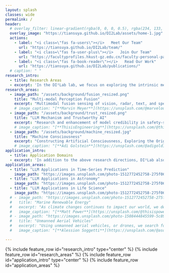 ```yaml
---
layout: splash
classes: wide
permalink: /
header:
  # overlay_filter: linear-gradient(rgba(0, 0, 0, 0.5), rgba(234, 133, 52, 0.5))
  overlay_image: "https://tiansuya.github.io/DI2Lab/assets/home-1.jpg"
  actions:
    - label: "<i class=\"fas fa-users\"></i>   Meet Our Team"
      url: "https://tiansuya.github.io/DI2Lab/team/"
    - label: "<i class=\"fas fa-user-plus\"></i>   Join Our Team"
      url: "https://facultyprofiles.hkust-gz.edu.cn/faculty-personal-page/YUE-Yutao/yutaoyue"
    - label: "<i class=\"fas fa-book-reader\"></i>   Read Our Work"
      url: "https://tiansuya.github.io/DI2Lab/publications/"
  # caption: " "
research_intro:
  - title: Research Areas
  - excerpt: 'In the DI²Lab lab, we focus on exploring the intrinsic mechanisms of Large Language Models(LLMs) as well as deep models, while also paying close attention to the cross-fertilization of AI with downstream tasks.'
research_areas:
  - image_path: "/assets/background/fusion_resized.png"
    title: "Multi-modal Perception Fusion"
    excerpt: "Multimodal fusion sensing of vision, radar, text, and speech for ground water unmanned vehicles, human walking head and ECG signs, drones and robots, etc."
    # image_caption: "[**Marvin Meyer**](https://unsplash.com/@marvelous) on [*Unsplash*](https://unsplash.com)"
  - image_path: "/assets/background/trust_resized.png"
    title: "LLM Mechanism and Trustworthy AI"
    excerpt: "Research and enhancement of model credibility in safety-sensitive scenarios such as medical care and autonomous driving based on causal mechanism research."
    # image_caption: "[**ThisisEngineering**](https://unsplash.com/@thisisengineering) on [*Unsplash*](https://unsplash.com)"
  - image_path: "/assets/background/machine_resized.jpg"
    title: "Machine Consciousness"
    excerpt: "Constructing Artificial Consciousness, Exploring the Origin of Consciousness, and Scientifically Assessing the Benefits and Risks of Machine Consciousness."
    # image_caption: "[**Adi Golstein**](https://unsplash.com/@adigold1) on [*Unsplash*](https://unsplash.com)"
application_intro:
  - title: Application Domains
  - excerpt: 'In addition to the above research directions, DI²Lab also focuses on the use of advanced technologies to solve real-world problems.'
application_areas:
  - title: "LLM Applications in Time-Series Prediction"
    image_path: "https://images.unsplash.com/photo-1512772452758-275f069da6bf?ixid=MnwxMjA3fDB8MHxwaG90by1wYWdlfHx8fGVufDB8fHx8&ixlib=rb-1.2.1&auto=format&fit=crop&w=1770&q=80"
  - title: "LLM Applications in Astronomy"
    image_path: "https://images.unsplash.com/photo-1512772452758-275f069da6bf?ixid=MnwxMjA3fDB8MHxwaG90by1wYWdlfHx8fGVufDB8fHx8&ixlib=rb-1.2.1&auto=format&fit=crop&w=1770&q=80"
  - title: "LLM Applications in Life Science"
    image_path: "https://images.unsplash.com/photo-1512772452758-275f069da6bf?ixid=MnwxMjA3fDB8MHxwaG90by1wYWdlfHx8fGVufDB8fHx8&ixlib=rb-1.2.1&auto=format&fit=crop&w=1770&q=80"
  # - image_path: "https://images.unsplash.com/photo-1512772452758-275f069da6bf?ixid=MnwxMjA3fDB8MHxwaG90by1wYWdlfHx8fGVufDB8fHx8&ixlib=rb-1.2.1&auto=format&fit=crop&w=1770&q=80"
  #   title: "Marine Renewable Energy"
  #   excerpt: "As climate changes continues to impact our world, we design new ways to generate electricity from the power of the ocean."
  #   image_caption: "[**Matt Power**](https://unsplash.com/@thisispower) on [*Unsplash*](https://unsplash.com)"
  # - image_path: "https://images.unsplash.com/photo-1508444845599-5c89863b1c44?ixid=MnwxMjA3fDB8MHxwaG90by1wYWdlfHx8fGVufDB8fHx8&ixlib=rb-1.2.1&auto=format&fit=crop&w=1769&q=80"
  #   title: "Unmanned Aerial Vehicles"
  #   excerpt: "Using unmanned aerial vehicles, or drones, we search for new opportunities to deliver good and services to the people who need them most."
  #   image_caption: "[**Alession Soggetti**](https://unsplash.com/@asoggetti) on [*Unsplash*](https://unsplash.com)"

---
```


{% include feature_row id="research_intro" type="center" %}
{% include feature_row id="research_areas" %}
{% include feature_row id="application_intro" type="center" %}
{% include feature_row id="application_areas" %}

